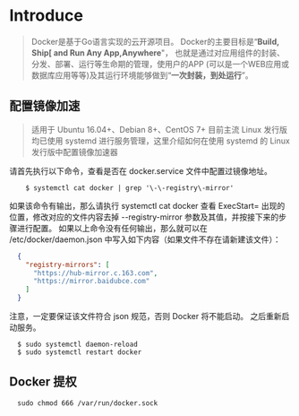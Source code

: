 # Introduce
> Docker是基于Go语言实现的云开源项目。
> Docker的主要目标是“**Build, Ship[ and Run Any App,Anywhere**"，
> 也就是通过对应用组件的封装、分发、部署、运行等生命期的管理，使用户的APP (可以是一个WEB应用或数据库应用等等)及其运行环境能够做到“**一次封装，到处运行**”。

## 配置镜像加速
> 适用于 Ubuntu 16.04+、Debian 8+、CentOS 7+
目前主流 Linux 发行版均已使用 systemd 进行服务管理，这里介绍如何在使用 systemd 的 Linux 发行版中配置镜像加速器

请首先执行以下命令，查看是否在 docker.service 文件中配置过镜像地址。
```shell
	$ systemctl cat docker | grep '\-\-registry\-mirror'
```
如果该命令有输出，那么请执行  systemctl cat docker 查看 ExecStart= 出现的位置，修改对应的文件内容去掉 --registry-mirror 参数及其值，并按接下来的步骤进行配置。
如果以上命令没有任何输出，那么就可以在 /etc/docker/daemon.json 中写入如下内容（如果文件不存在请新建该文件）：
```json
  {
    "registry-mirrors": [
      "https://hub-mirror.c.163.com",
      "https://mirror.baidubce.com"
    ]
  }
```
注意，一定要保证该文件符合 json 规范，否则 Docker 将不能启动。
之后重新启动服务。
```shell
  $ sudo systemctl daemon-reload
  $ sudo systemctl restart docker
```

## Docker 提权
```shell
  sudo chmod 666 /var/run/docker.sock
```